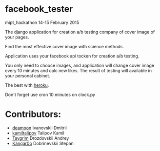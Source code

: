 # facebook_tester

mipt_hackathon 14-15 February 2015

The django application for creation a/b testing company of cover image of your pages.

Find the most effective cover image with science methods.

Application uses your facebook api tocken for creation a/b testing.

You only need to chooce images, and application will change cover image every 10 minutes and calc new likes. The result of testing will available in your personal cabinet.

The best with [heroku](https://heroku.com).

Don't forget use cron 10 minutes on clock.py

# Contributors:

* [deamoon](http://giuthub.com/deamoon) Ivanovskii Dmitrii
* [kamiltalipov](http://giuthub.com/kamiltalipov) Talipov Kamil
* [Taygrim](http://giuthub.com/Taygrim) Drozdovskii Andrey
* [Kangar0o](http://giuthub.com/Kangar0o) Dobrinevskii Stepan
